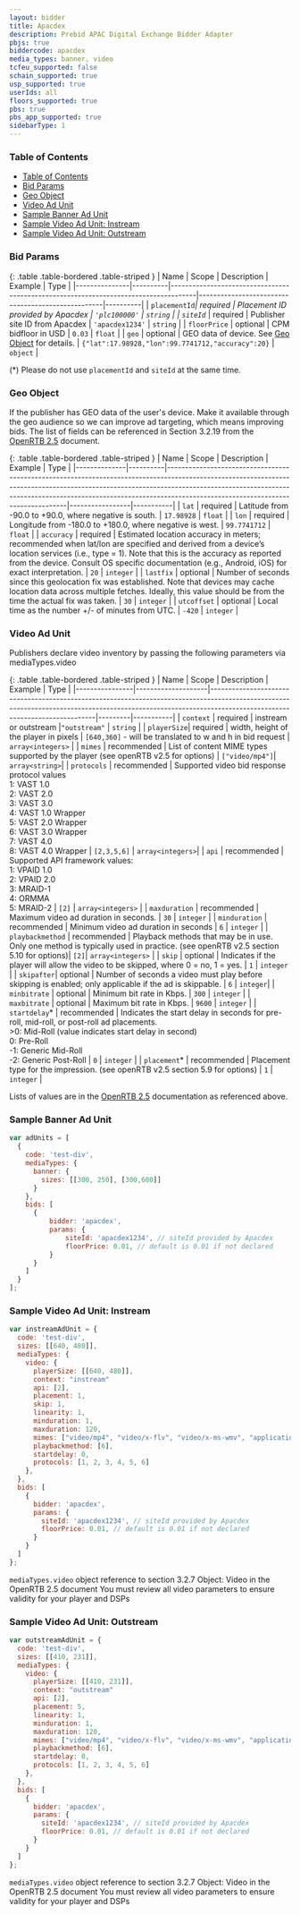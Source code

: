```yaml
---
layout: bidder
title: Apacdex
description: Prebid APAC Digital Exchange Bidder Adapter
pbjs: true
biddercode: apacdex
media_types: banner, video
tcfeu_supported: false
schain_supported: true
usp_supported: true
userIds: all
floors_supported: true
pbs: true
pbs_app_supported: true
sidebarType: 1
---
```


### Table of Contents

- [Table of Contents](#table-of-contents)
- [Bid Params](#bid-params)
- [Geo Object](#geo-object)
- [Video Ad Unit](#video-ad-unit)
- [Sample Banner Ad Unit](#sample-banner-ad-unit)
- [Sample Video Ad Unit: Instream](#sample-video-ad-unit-instream)
- [Sample Video Ad Unit: Outstream](#sample-video-ad-unit-outstream)

<a name="apacdex-bid-params"></a>

### Bid Params

{: .table .table-bordered .table-striped }
|  Name         | Scope    | Description                                                                         | Example                                           | Type     |
|---------------|----------|-------------------------------------------------------------------------------------|---------------------------------------------------|----------|
| `placementId`*| required | Placement ID provided by Apacdex                                                    | `'plc100000'`                                     | `string` |
| `siteId`*     | required | Publisher site ID from Apacdex                                                      | `'apacdex1234'`                                   | `string` |
| `floorPrice`  | optional | CPM bidfloor in USD                                                                 | `0.03`                                            | `float`  |
| `geo`         | optional | GEO data of device. See [Geo Object](#apacdex-geo-object) for details.              | `{"lat":17.98928,"lon":99.7741712,"accuracy":20}` | `object` |

(*) Please do not use `placementId` and `siteId` at the same time.

<a name="apacdex-geo-object"></a>

### Geo Object

If the publisher has GEO data of the user's device. Make it available through the geo audience so we can improve ad targeting, which means improving bids. The list of fields can be referenced in Section 3.2.19 from the [OpenRTB 2.5](https://www.iab.com/wp-content/uploads/2016/03/OpenRTB-API-Specification-Version-2-5-FINAL.pdf) document.

{: .table .table-bordered .table-striped }
|  Name        | Scope    | Description                                                                                                                                                                                                                                                                                | Example         | Type      |
|--------------|----------|--------------------------------------------------------------------------------------------------------------------------------------------------------------------------------------------------------------------------------------------------------------------------------------------|-----------------|-----------|
| `lat`        | required | Latitude from -90.0 to +90.0, where negative is south.                                                                                                                                                                                                                                     | `17.98928`      | `float`   |
| `lon`        | required | Longitude from -180.0 to +180.0, where negative is west.                                                                                                                                                                                                                                   | `99.7741712`    | `float`   |
| `accuracy`   | required | Estimated location accuracy in meters; recommended when lat/lon are specified and derived from a device’s location services (i.e., type = 1). Note that this is the accuracy as reported from the device. Consult OS specific documentation (e.g., Android, iOS) for exact interpretation. | `20`            | `integer` |
| `lastfix`    | optional | Number of seconds since this geolocation fix was established. Note that devices may cache location data across multiple fetches. Ideally, this value should be from the time the actual fix was taken.                                                                                     | `30`            | `integer` |
| `utcoffset`  | optional | Local time as the number +/- of minutes from UTC.                                                                                                                                                                                                                                          | `-420`          | `integer` |

<a name="apacdex-video-ad-unit"></a>

### Video Ad Unit

Publishers declare video inventory by passing the following parameters via mediaTypes.video

{: .table .table-bordered .table-striped }
| Name           | Scope              | Description                                                                                                                                                                                              | Example | Type      |
|----------------|--------------------|----------------------------------------------------------------------------------------------------------------------------------------------------------------------------------------------------------|---------|-----------|
| `context` | required | instream or outstream |`"outstream"` | `string` |
| `playerSize`| required | width, height of the player in pixels | `[640,360]` - will be translated to w and h in bid request | `array<integers>` |
| `mimes` | recommended | List of content MIME types supported by the player (see openRTB v2.5 for options) | `["video/mp4"]`| `array<string>`|
| `protocols` | recommended | Supported video bid response protocol values <br />1: VAST 1.0 <br />2: VAST 2.0 <br />3: VAST 3.0 <br />4: VAST 1.0 Wrapper <br />5: VAST 2.0 Wrapper <br />6: VAST 3.0 Wrapper <br />7: VAST 4.0 <br />8: VAST 4.0 Wrapper | `[2,3,5,6]` | `array<integers>`|
| `api` | recommended | Supported API framework values: <br />1: VPAID 1.0 <br />2: VPAID 2.0 <br />3: MRAID-1 <br />4: ORMMA <br />5: MRAID-2 | `[2]` |  `array<integers>` |
| `maxduration` | recommended | Maximum video ad duration in seconds. | `30` | `integer` |
| `minduration` | recommended | Minimum video ad duration in seconds | `6` | `integer` |
| `playbackmethod` | recommended | Playback methods that may be in use. Only one method is typically used in practice. (see openRTB v2.5 section 5.10 for options)| `[2]`| `array<integers>` |
| `skip` | optional | Indicates if the player will allow the video to be skipped, where 0 = no, 1 = yes. | `1` | `integer` |
| `skipafter`| optional | Number of seconds a video must play before skipping is enabled; only applicable if the ad is skippable. | `6` | `integer`|
| `minbitrate` | optional | Minimum bit rate in Kbps. | `300` | `integer` |
| `maxbitrate` | optional | Maximum bit rate in Kbps. | `9600` | `integer` |
| `startdelay`* | recommended | Indicates the start delay in seconds for pre-roll, mid-roll, or post-roll ad placements.<br /> >0: Mid-Roll (value indicates start delay in second)<br /> 0: Pre-Roll<br />-1: Generic Mid-Roll<br />-2: Generic Post-Roll | `0` | `integer` |
| `placement`* | recommended | Placement type for the impression. (see openRTB v2.5 section 5.9 for options) | `1` | `integer` |

Lists of values are in the [OpenRTB 2.5](https://www.iab.com/wp-content/uploads/2016/03/OpenRTB-API-Specification-Version-2-5-FINAL.pdf) documentation as referenced above.

<a name="apacdex-sample-banner-ad-unit"></a>

### Sample Banner Ad Unit

```javascript
var adUnits = [
  {
    code: 'test-div',
    mediaTypes: {
      banner: {
        sizes: [[300, 250], [300,600]]
      }
    },
    bids: [
      {
          bidder: 'apacdex',
          params: {
              siteId: 'apacdex1234', // siteId provided by Apacdex
              floorPrice: 0.01, // default is 0.01 if not declared
          }
      }
    ]
  }
];
```

<a name="apacdex-sample-instream-ad-unit"></a>

### Sample Video Ad Unit: Instream

```javascript
var instreamAdUnit = {
  code: 'test-div',
  sizes: [[640, 480]],
  mediaTypes: {
    video: {
      playerSize: [[640, 480]],
      context: "instream"
      api: [2],
      placement: 1,
      skip: 1,
      linearity: 1,
      minduration: 1,
      maxduration: 120,
      mimes: ["video/mp4", "video/x-flv", "video/x-ms-wmv", "application/vnd.apple.mpegurl", "application/x-mpegurl", "video/3gpp", "video/mpeg", "video/ogg", "video/quicktime", "video/webm", "video/x-m4v", "video/ms-asf", video/x-msvideo"],
      playbackmethod: [6],
      startdelay: 0,
      protocols: [1, 2, 3, 4, 5, 6]
    },
  },
  bids: [
    {
      bidder: 'apacdex',
      params: {
        siteId: 'apacdex1234', // siteId provided by Apacdex
        floorPrice: 0.01, // default is 0.01 if not declared
      }
    }
  ]
};
```

`mediaTypes.video` object reference to section 3.2.7 Object: Video in the OpenRTB 2.5 document
You must review all video parameters to ensure validity for your player and DSPs

<a name="apacdex-sample-outstream-ad-unit"></a>

### Sample Video Ad Unit: Outstream

```javascript
var outstreamAdUnit = {
  code: 'test-div',
  sizes: [[410, 231]],
  mediaTypes: {
    video: {
      playerSize: [[410, 231]],
      context: "outstream"
      api: [2],
      placement: 5,
      linearity: 1,
      minduration: 1,
      maxduration: 120,
      mimes: ["video/mp4", "video/x-flv", "video/x-ms-wmv", "application/vnd.apple.mpegurl", "application/x-mpegurl", "video/3gpp", "video/mpeg", "video/ogg", "video/quicktime", "video/webm", "video/x-m4v", "video/ms-asf", video/x-msvideo"],
      playbackmethod: [6],
      startdelay: 0,
      protocols: [1, 2, 3, 4, 5, 6]
    },
  },
  bids: [
    {
      bidder: 'apacdex',
      params: {
        siteId: 'apacdex1234', // siteId provided by Apacdex
        floorPrice: 0.01, // default is 0.01 if not declared
      }
    }
  ]
};
```

`mediaTypes.video` object reference to section 3.2.7 Object: Video in the OpenRTB 2.5 document
You must review all video parameters to ensure validity for your player and DSPs
